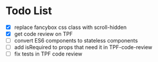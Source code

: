 # Todo List
-[x] replace fancybox css class with scroll-hidden
-[x] get code review on TPF
-[ ] convert ES6 components to stateless components
-[ ] add isRequired to props that need it in TPF-code-review
-[ ] fix tests in TPF code review
